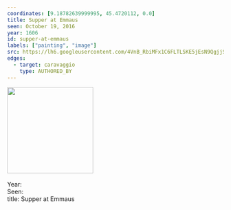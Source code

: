 ```yaml
---
coordinates: [9.18782639999995, 45.4720112, 0.0]
title: Supper at Emmaus
seen: October 19, 2016
year: 1606
id: supper-at-emmaus
labels: ["painting", "image"]
src: https://lh6.googleusercontent.com/4VnB_RbiMFx1C6FLTLSKE5jEsN9QgjjSBkLtROsGVbdy68ZoxjFtl-Tv2ktdzC5AsVYJ5c9dp_ZpdcUuWxs-poQJ1o_s8krOPlkiSCxKDjKro9j6emxPL6RTNBb3ZaN9FQ
edges:
  - target: caravaggio
    type: AUTHORED_BY
---
```


<img src="https://lh6.googleusercontent.com/4VnB_RbiMFx1C6FLTLSKE5jEsN9QgjjSBkLtROsGVbdy68ZoxjFtl-Tv2ktdzC5AsVYJ5c9dp_ZpdcUuWxs-poQJ1o_s8krOPlkiSCxKDjKro9j6emxPL6RTNBb3ZaN9FQ" height="200" width="auto" /><br><br>Year: <br>Seen: <br>title: Supper at Emmaus